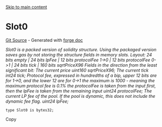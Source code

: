 [Skip to main content](https://docs.uniswap.org/contracts/v4/reference/core/types/Slot0#)

# Slot0

[Git Source](https://github.com/uniswap/v4-core/blob/b619b6718e31aa5b4fa0286520c455ceb950276d/src/types/Slot0.sol) \- Generated with [forge doc](https://book.getfoundry.sh/reference/forge/forge-doc)

_Slot0 is a packed version of solidity structure._
_Using the packaged version saves gas by not storing the structure fields in memory slots._
_Layout:_
_24 bits empty \| 24 bits lpFee \| 12 bits protocolFee 1->0 \| 12 bits protocolFee 0->1 \| 24 bits tick \| 160 bits sqrtPriceX96_
_Fields in the direction from the least significant bit:_
_The current price_
_uint160 sqrtPriceX96;_
_The current tick_
_int24 tick;_
_Protocol fee, expressed in hundredths of a bip, upper 12 bits are for 1->0, and the lower 12 are for 0->1_
_the maximum is 1000 - meaning the maximum protocol fee is 0.1%_
_the protocolFee is taken from the input first, then the lpFee is taken from the remaining input_
_uint24 protocolFee;_
_The current LP fee of the pool. If the pool is dynamic, this does not include the dynamic fee flag._
_uint24 lpFee;_

```codeBlockLines_mRuA
type Slot0 is bytes32;

```

Copy